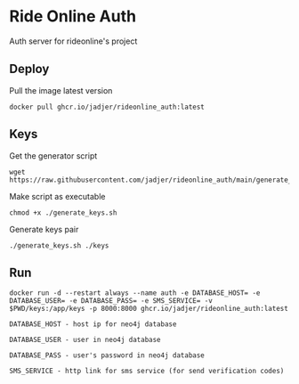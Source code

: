 # Ride Online Auth
Auth server for rideonline's project

Deploy
---

Pull the image latest version
```shell
docker pull ghcr.io/jadjer/rideonline_auth:latest
```

Keys
---

Get the generator script
```shell
wget https://raw.githubusercontent.com/jadjer/rideonline_auth/main/generate_keys.sh
```

Make script as executable
```shell
chmod +x ./generate_keys.sh
```

Generate keys pair
```shell
./generate_keys.sh ./keys
```

Run
---

```shell
docker run -d --restart always --name auth -e DATABASE_HOST= -e DATABASE_USER= -e DATABASE_PASS= -e SMS_SERVICE= -v $PWD/keys:/app/keys -p 8000:8000 ghcr.io/jadjer/rideonline_auth:latest
```
`DATABASE_HOST - host ip for neo4j database`

`DATABASE_USER - user in neo4j database`

`DATABASE_PASS - user's password in neo4j database`

`SMS_SERVICE - http link for sms service (for send verification codes)`
